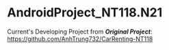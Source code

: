 # AndroidProject_NT118.N21
Current's Developing Project from **_Original Project_**: https://github.com/AnhTrung732/CarRenting-NT118
